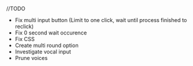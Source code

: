 //TODO

- Fix multi input button (Limit to one click, wait until process finished to reclick)
- Fix 0 second wait occurence
- Fix CSS
- Create multi round option
- Investigate vocal input
- Prune voices